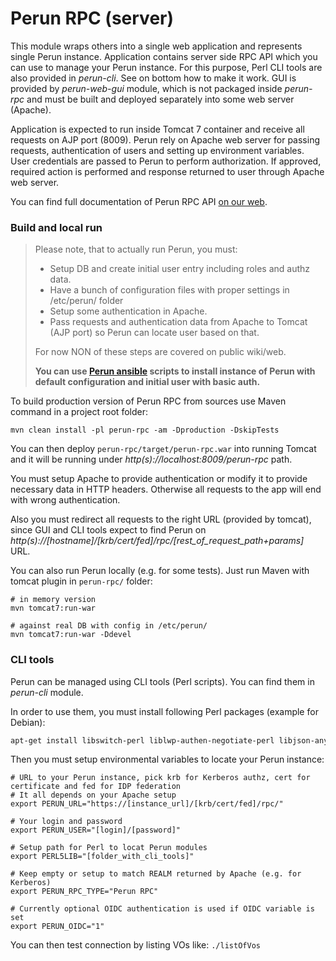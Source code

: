 # Perun RPC (server) #

This module wraps others into a single web application and represents single Perun instance. Application contains server side RPC API which you can use to manage your Perun instance. For this purpose, Perl CLI tools are also provided in *perun-cli*. See on bottom how to make it work. GUI is provided by *perun-web-gui* module, which is not packaged inside *perun-rpc* and must be built and deployed separately into some web server (Apache).

Application is expected to run inside Tomcat 7 container and receive all requests on AJP port (8009). Perun rely on Apache web server for passing requests, authentication of users and setting up environment variables. User credentials are passed to Perun to perform authorization. If approved, required action is performed and response returned to user through Apache web server.

You can find full documentation of Perun RPC API [on our web](https://perun.cesnet.cz/web/rpc-javadoc-howto.shtml).

### Build and local run ###

> Please note, that to actually run Perun, you must:
>
> * Setup DB and create initial user entry including roles and authz data.
> * Have a bunch of configuration files with proper settings in /etc/perun/ folder
> * Setup some authentication in Apache.
> * Pass requests and authentication data from Apache to Tomcat (AJP port) so Perun can locate user based on that.
>
> For now NON of these steps are covered on public wiki/web.
>
> **You can use [Perun ansible](https://github.com/CESNET/perun-ansible) scripts to install instance of Perun with default configuration and initial user with basic auth.**

To build production version of Perun RPC from sources use Maven command in a project root folder:

```
mvn clean install -pl perun-rpc -am -Dproduction -DskipTests
```

You can then deploy ``perun-rpc/target/perun-rpc.war`` into running Tomcat and it will be running under *http(s)://localhost:8009/perun-rpc* path. 

You must setup Apache to provide authentication or modify it to provide necessary data in HTTP headers. Otherwise all requests to the app will end with wrong authentication.

Also you must redirect all requests to the right URL (provided by tomcat), since GUI and CLI tools expect to find Perun on *http(s)://[hostname]/[krb/cert/fed]/rpc/[rest_of_request_path+params]* URL.

You can also run Perun locally (e.g. for some tests). Just run Maven with tomcat plugin in ``perun-rpc/`` folder:

```
# in memory version
mvn tomcat7:run-war

# against real DB with config in /etc/perun/
mvn tomcat7:run-war -Ddevel 
```

### CLI tools ###

Perun can be managed using CLI tools (Perl scripts). You can find them in *perun-cli* module.

In order to use them, you must install following Perl packages (example for Debian):

```bash
apt-get install libswitch-perl liblwp-authen-negotiate-perl libjson-any-perl libtext-asciitable-perl libterm-readkey-perl libwww-perl libcrypt-ssleay-perl libtext-unidecode-perl libdate-calc-perl
```

Then you must setup environmental variables to locate your Perun instance:

```
# URL to your Perun instance, pick krb for Kerberos authz, cert for certificate and fed for IDP federation
# It all depends on your Apache setup
export PERUN_URL="https://[instance_url]/[krb/cert/fed]/rpc/" 

# Your login and password
export PERUN_USER="[login]/[password]" 

# Setup path for Perl to locat Perun modules
export PERL5LIB="[folder_with_cli_tools]" 

# Keep empty or setup to match REALM returned by Apache (e.g. for Kerberos)
export PERUN_RPC_TYPE="Perun RPC"

# Currently optional OIDC authentication is used if OIDC variable is set
export PERUN_OIDC="1"
```

You can then test connection by listing VOs like: ``./listOfVos``

